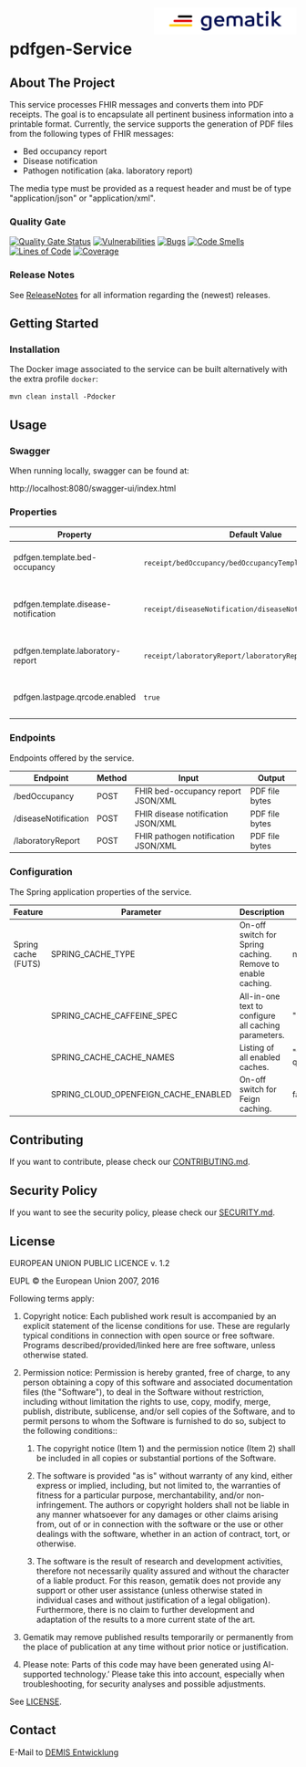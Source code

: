 <img align="right" alt="gematik" width="250" height="47" src="media/Gematik_Logo_Flag.png"/> <br/>

# pdfgen-Service

## About The Project

This service processes FHIR messages and converts them into PDF receipts. The goal is to encapsulate all pertinent business information into a printable format. Currently, the service supports the generation of PDF files from the following types of FHIR messages:
- Bed occupancy report
- Disease notification
- Pathogen notification (aka. laboratory report)

The media type must be provided as a request header and must be of type
"application/json" or "application/xml".

### Quality Gate

[![Quality Gate Status](https://sonar.prod.ccs.gematik.solutions/api/project_badges/measure?project=de.gematik.demis%3Apdfgen-service&metric=alert_status&token=7f24a1dd3efdc568effea24956accd1e8057f3ba)](https://sonar.prod.ccs.gematik.solutions/dashboard?id=de.gematik.demis%3Apdfgen-service) [![Vulnerabilities](https://sonar.prod.ccs.gematik.solutions/api/project_badges/measure?project=de.gematik.demis%3Apdfgen-service&metric=vulnerabilities&token=7f24a1dd3efdc568effea24956accd1e8057f3ba)](https://sonar.prod.ccs.gematik.solutions/dashboard?id=de.gematik.demis%3Apdfgen-service) [![Bugs](https://sonar.prod.ccs.gematik.solutions/api/project_badges/measure?project=de.gematik.demis%3Apdfgen-service&metric=bugs&token=7f24a1dd3efdc568effea24956accd1e8057f3ba)](https://sonar.prod.ccs.gematik.solutions/dashboard?id=de.gematik.demis%3Apdfgen-service) [![Code Smells](https://sonar.prod.ccs.gematik.solutions/api/project_badges/measure?project=de.gematik.demis%3Apdfgen-service&metric=code_smells&token=7f24a1dd3efdc568effea24956accd1e8057f3ba)](https://sonar.prod.ccs.gematik.solutions/dashboard?id=de.gematik.demis%3Apdfgen-service) [![Lines of Code](https://sonar.prod.ccs.gematik.solutions/api/project_badges/measure?project=de.gematik.demis%3Apdfgen-service&metric=ncloc&token=7f24a1dd3efdc568effea24956accd1e8057f3ba)](https://sonar.prod.ccs.gematik.solutions/dashboard?id=de.gematik.demis%3Apdfgen-service) [![Coverage](https://sonar.prod.ccs.gematik.solutions/api/project_badges/measure?project=de.gematik.demis%3Apdfgen-service&metric=coverage&token=7f24a1dd3efdc568effea24956accd1e8057f3ba)](https://sonar.prod.ccs.gematik.solutions/dashboard?id=de.gematik.demis%3Apdfgen-service)

### Release Notes

See [ReleaseNotes](ReleaseNotes.md) for all information regarding the (newest) releases.

## Getting Started

### Installation

The Docker image associated to the service can be built alternatively with the extra profile `docker`:

```docker
mvn clean install -Pdocker
```

## Usage

### Swagger

When running locally, swagger can be found at:

http://localhost:8080/swagger-ui/index.html

### Properties

| Property                             | Default Value                                             | Description                                                 |
|--------------------------------------|-----------------------------------------------------------|-------------------------------------------------------------|
| pdfgen.template.bed-occupancy        | `receipt/bedOccupancy/bedOccupancyTemplate`               | Path to Thymeleaf template of bed occupancy report receipts |
| pdfgen.template.disease-notification | `receipt/diseaseNotification/diseaseNotificationTemplate` | Path to Thymeleaf template of disease notification receipts |
| pdfgen.template.laboratory-report    | `receipt/laboratoryReport/laboratoryReportTemplate`       | Path to Thymeleaf template of laboratory report receipts    |
| pdfgen.lastpage.qrcode.enabled       | `true`                                                    | Flag to activate/deactivate QR Code on last page            |

### Endpoints

Endpoints offered by the service.

| Endpoint             | Method | Input                                | Output         |
|----------------------|--------|--------------------------------------|----------------|
| /bedOccupancy        | POST   | FHIR bed-occupancy report JSON/XML   | PDF file bytes |
| /diseaseNotification | POST   | FHIR disease notification JSON/XML   | PDF file bytes |
| /laboratoryReport    | POST   | FHIR pathogen notification JSON/XML  | PDF file bytes |


### Configuration

The Spring application properties of the service.

| Feature             | Parameter                            | Description                                                 | Example values                                  |
|---------------------|--------------------------------------|-------------------------------------------------------------|-------------------------------------------------|
| Spring cache (FUTS) | SPRING_CACHE_TYPE                    | On-off switch for Spring caching. Remove to enable caching. | none                                            |
|                     | SPRING_CACHE_CAFFEINE_SPEC           | All-in-one text to configure all caching parameters.        | "expireAfterWrite=1h,expireAfterAccess=15m"     |
|                     | SPRING_CACHE_CACHE_NAMES             | Listing of all enabled caches.                              | "futs-code-systems,futs-disease-questionnaires" |
|                     | SPRING_CLOUD_OPENFEIGN_CACHE_ENABLED | On-off switch for Feign caching.                            | false                                           |


## Contributing

If you want to contribute, please check our [CONTRIBUTING.md](.github/CONTRIBUTING.md).

## Security Policy

If you want to see the security policy, please check our [SECURITY.md](.github/SECURITY.md).

## License
EUROPEAN UNION PUBLIC LICENCE v. 1.2

EUPL © the European Union 2007, 2016

Following terms apply:

1. Copyright notice: Each published work result is accompanied by an explicit statement of the license conditions for use. These are regularly typical conditions in connection with open source or free software. Programs described/provided/linked here are free software, unless otherwise stated.

2. Permission notice: Permission is hereby granted, free of charge, to any person obtaining a copy of this software and associated documentation files (the "Software"), to deal in the Software without restriction, including without limitation the rights to use, copy, modify, merge, publish, distribute, sublicense, and/or sell copies of the Software, and to permit persons to whom the Software is furnished to do so, subject to the following conditions::

    1. The copyright notice (Item 1) and the permission notice (Item 2) shall be included in all copies or substantial portions of the Software.

    2. The software is provided "as is" without warranty of any kind, either express or implied, including, but not limited to, the warranties of fitness for a particular purpose, merchantability, and/or non-infringement. The authors or copyright holders shall not be liable in any manner whatsoever for any damages or other claims arising from, out of or in connection with the software or the use or other dealings with the software, whether in an action of contract, tort, or otherwise.

    3. The software is the result of research and development activities, therefore not necessarily quality assured and without the character of a liable product. For this reason, gematik does not provide any support or other user assistance (unless otherwise stated in individual cases and without justification of a legal obligation). Furthermore, there is no claim to further development and adaptation of the results to a more current state of the art.

3. Gematik may remove published results temporarily or permanently from the place of publication at any time without prior notice or justification.

4. Please note: Parts of this code may have been generated using AI-supported technology.’ Please take this into account, especially when troubleshooting, for security analyses and possible adjustments.

See [LICENSE](LICENSE.md).

## Contact

E-Mail to [DEMIS Entwicklung](mailto:demis-entwicklung@gematik.de?subject=[GitHub]%20PDFGen-Service)
